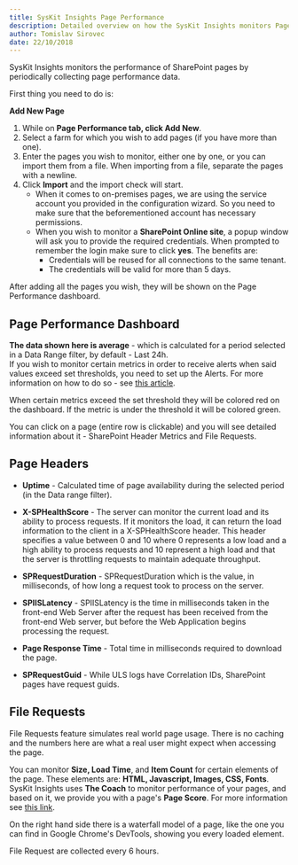 ```yaml
---
title: SysKit Insights Page Performance 
description: Detailed overview on how the SysKit Insights monitors Page Performance.
author: Tomislav Sirovec
date: 22/10/2018
---
```


SysKit Insights monitors the performance of SharePoint pages by periodically collecting page performance data. 

First thing you need to do is:

__Add New Page__
1. While on __Page Performance tab, click Add New__. 
2. Select a farm for which you wish to add pages (if you have more than one).
3. Enter the pages you wish to monitor, either one by one, or you can import them from a file. When importing from a file, separate the pages with a newline.
4. Click __Import__ and the import check will start. 
    - When it comes to on-premises pages, we are using the service account you provided in the configuration wizard. So you need to make sure that the beforementioned account has necessary permissions. 
    - When you wish to monitor a __SharePoint Online site__, a popup window will ask you to provide the required credentials. When prompted to remember the login make sure to click __yes__. The benefits are:
        - Credentials will be reused for all connections to the same tenant.
        - The credentials will be valid for more than 5 days.


After adding all the pages you wish, they will be shown on the Page Performance dashboard.

## Page Performance Dashboard

__The data shown here is average__ - which is calculated for a period selected in a Data Range filter, by default - Last 24h.  
If you wish to monitor certain metrics in order to receive alerts when said values exceed set thresholds, you need to set up the Alerts. For more information on how to do so - see [this article](#internal/how-to/manage-alerts#page-performance).  

When certain metrics exceed the set threshold they will be colored red on the dashboard. If the metric is under the threshold it will be colored green.  

You can click on a page (entire row is clickable) and you will see detailed information about it - SharePoint Header Metrics and File Requests. 

## Page Headers

* __Uptime__ - Calculated time of page availability during the selected period (in the Data range filter).

* __X-SPHealthScore__ - The server can monitor the current load and its ability to process requests. If it monitors the load, it can return the load information to the client in a X-SPHealthScore header. This header specifies a value between 0 and 10 where 0 represents a low load and a high ability to process requests and 10 represent a high load and that the server is throttling requests to maintain adequate throughput. 

* __SPRequestDuration__ - SPRequestDuration which is the value, in milliseconds, of how long a request took to process on the server. 

* __SPIISLatency__ - SPIISLatency is the time in milliseconds taken in the front-end Web Server after the request has been received from the front-end Web server, but before the Web Application begins processing the request. 

* __Page Response Time__ - Total time in milliseconds required to download the page.

* __SPRequestGuid__ - While ULS logs have Correlation IDs, SharePoint pages have request guids.


## File Requests

File Requests feature simulates real world page usage. There is no caching and the numbers here are what a real user might expect when accessing the page. 

You can monitor __Size, Load Time__, and __Item Count__ for certain elements of the page. These elements are: __HTML, Javascript, Images, CSS, Fonts__.  
SysKit Insights uses __The Coach__ to monitor performance of your pages, and based on it, we provide you with a page's __Page Score__. For more information see [this link](https://www.sitespeed.io/documentation/coach/introduction/). 

On the right hand side there is a waterfall model of a page, like the one you can find in Google Chrome's DevTools, showing you every loaded element. 

File Request are collected every 6 hours. 